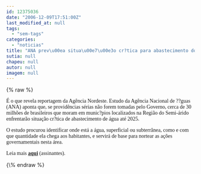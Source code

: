 ```yaml
---
id: 12375036
date: "2006-12-09T17:51:00Z"
last_modified_at: null
tags:
  - "sem-tags"
categories:
  - "noticias"
title: "ANA prev\u00ea situa\u00e7\u00e3o cr?tica para abastecimento do NE"
sutia: null
chapeu: null
autor: null
imagem: null
---
```

{\% raw %}
<p><P><FONT face=Verdana>É o que revela reportagem da Agência Nordeste. Estudo da Agência Nacional de ??guas (ANA) aponta que, se providências sérias não forem tomadas pelo Governo, cerca de 30 milhões de brasileiros que moram em munic?pios localizados na Região do Semi-árido enfrentarão situação cr?tica de abastecimento de água até 2025. </FONT></P></p>
<p><P><FONT face=Verdana>O estudo procurou identificar onde está a água, superficial ou subterrânea, como e com que quantidade ela chega aos habitantes, e servirá de base para nortear as ações governamentais nesta área.</FONT></P></p>
<p><P><FONT face=Verdana>Leia mais <STRONG><A href=\"https://www.agencianordeste.com.br/index.asp\" target=_blank>aqui</A></STRONG> (assinantes).</FONT></P> </p>
{\% endraw %}